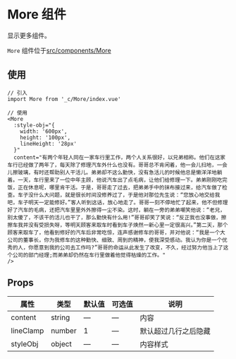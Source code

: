 # More 组件

显示更多组件。

`More` 组件位于[src/components/More](http://192.168.169.57:9000/scm/index.html#contentPanel;9IRMTD52f3;null;vue-doc/src/components/More/index.vue;content)

## 使用

``` vue
// 引入
import More from '_c/More/index.vue'

// 使用
<More
  :style-obj="{
    width: '600px',
    height: '100px',
    lineHeight: '28px'
  }"
  content="有两个年轻人同在一家车行里工作，两个人关系很好，以兄弟相称。他们在这家车行已经做了两年了，每天除了修理汽车外什么也没有。哥哥总不肯闲着，他一会儿扫地，一会儿擦玻璃，有时还帮助别人干活儿。弟弟却不这么勤快，没有急活儿的时候他总是懒洋洋地躺着。一天，车行里来了一位中年主顾，他说汽车出了点毛病，让他们给修理一下。弟弟刚刚吃完饭，正在休息呢，哪里肯干活。于是，哥哥走了过去，把弟弟手中的抹布接过来，给汽车做了检查。车子没什么大问题，就是很长时间没修养过了，于是他对那位先生说：“您放心地交给我吧，车子明天一定能修好。”客人听到这话，放心地走了。哥哥一刻不停地忙了起来，他不但修理好了汽车的毛病，还把汽车里里外外擦得一尘不染。这时，躺在一旁的弟弟嘲笑他说：“老兄，别太傻了，不该干的活儿也干了，那么勤快有什么用!”哥哥却笑了笑说：“反正我也没事做，擦擦车我并没有受损失呀，等明天顾客来取车时看到车子焕然一新心里一定很高兴。”第二天，那个顾客来取车了，他看到修好的汽车后非常吃惊，连声感谢修车的哥哥，并对他说：“我是一个大公司的董事长，你为我修车的这种勤快、细致、周到的精神，使我深受感动。我认为你是一个优秀的人，你愿意到我的公司去工作吗?”哥哥的命运从此发生了改变，不久，经过努力他当上了这个公司的部门经理;而弟弟却仍然在车行里做着他觉得枯燥的工作。"
/>
```

## Props

| 属性 | 类型 | 默认值 | 可选值 | 说明 |
|---------- |-------- |---------- |---------- |---------- |
| content | string | — | — | 内容 |
| lineClamp | number | 1 | — | 默认超过几行之后隐藏 |
| styleObj | object | — | — | 内容样式 |